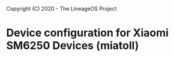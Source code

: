 Copyright (C) 2020 - The LineageOS Project

Device configuration for Xiaomi SM6250 Devices (miatoll)
=========================================
